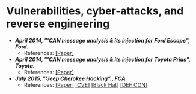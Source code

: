 # Vulnerabilities, cyber-attacks, and reverse engineering
- **_April 2014, "'CAN message analysis & its injection for Ford Escape", Ford._**
    - References: [[Paper]](https://ioactive.com/pdfs/IOActive_Adventures_in_Automotive_Networks_and_Control_Units.pdf "Paper")
- **_April 2014, "'CAN message analysis & its injection for Toyota Prius", Toyota._**
    - References: [[Paper]](https://ioactive.com/pdfs/IOActive_Adventures_in_Automotive_Networks_and_Control_Units.pdf "Paper")
- **_July 2015, "'Jeep Cherokee Hacking"., FCA_**
    - References: [[Paper]](https://illmatics.com/Remote%20Car%20Hacking.pdf "Paper")  [[CVE]](https://nvd.nist.gov/vuln/detail/CVE-2015-5611 "CVE") [[Black Hat]](https://www.blackhat.com/us-15/briefings.html#remote-exploitation-of-an-unaltered-passenger-vehicle) [[DEF CON]](https://media.defcon.org/DEF%20CON%2023/DEF%20CON%2023%20slides/)
